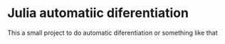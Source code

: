 # Julia automatiic diferentiation 
This a small project to do automatic diferentiation or something like that
